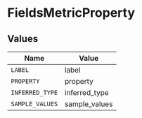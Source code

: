 # FieldsMetricProperty


## Values

| Name            | Value           |
| --------------- | --------------- |
| `LABEL`         | label           |
| `PROPERTY`      | property        |
| `INFERRED_TYPE` | inferred_type   |
| `SAMPLE_VALUES` | sample_values   |